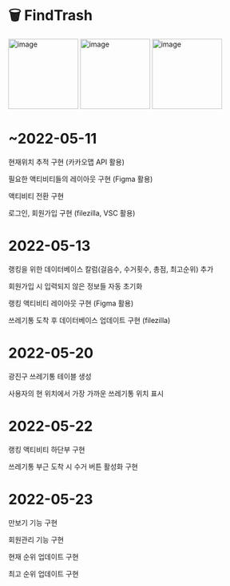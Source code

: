# 🗑 FindTrash
<img width="140" alt="image" src="https://github.com/seunghyun0522/FindTrash/assets/75532258/e55be698-082d-4011-936a-3badbdc30da6">
<img width="140" alt="image" src="https://github.com/seunghyun0522/FindTrash/assets/75532258/47e7a5d7-c95b-42e5-bb90-42ccf0371150">
<img width="140" alt="image" src="https://github.com/seunghyun0522/FindTrash/assets/75532258/390720f8-2bf4-4e26-9ada-c483a391e940">

# ~2022-05-11
현재위치 추적 구현 (카카오맵 API 활용)

필요한 액티비티들의 레이아웃 구현 (Figma 활용)

액티비티 전환 구현

로그인, 회원가입 구현 (filezilla, VSC 활용)


# 2022-05-13
랭킹을 위한 데이터베이스 칼럼(걸음수, 수거횟수, 총점, 최고순위) 추가

회원가입 시 입력되지 않은 정보들 자동 초기화

랭킹 액티비티 레이아웃 구현 (Figma 활용)

쓰레기통 도착 후 데이터베이스 업데이트 구현 (filezilla)

# 2022-05-20
광진구 쓰레기통 테이블 생성

사용자의 현 위치에서 가장 가까운 쓰레기통 위치 표시

# 2022-05-22
랭킹 액티비티 하단부 구현 

쓰레기통 부근 도착 시 수거 버튼 활성화 구현

# 2022-05-23
만보기 기능 구현

회원관리 기능 구현

현재 순위 업데이트 구현

최고 순위 업데이트 구현
